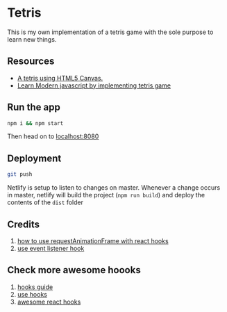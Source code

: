 # Tetris

This is my own implementation of a tetris game with the sole purpose to learn new things.

## Resources

- [A tetris using HTML5 Canvas.](https://github.com/CharlieGreenman/Html5Tetris)
- [Learn Modern javascript by implementing tetris game](https://medium.com/@michael.karen/learning-modern-javascript-with-tetris-92d532bcd057)

## Run the app

```sh
npm i && npm start
```

Then head on to [localhost:8080](localhost:8080)

## Deployment

```sh
git push
```

Netlify is setup to listen to changes on master. Whenever a change occurs in master, netlify will build the project (`npm run build`) and deploy the contents of the `dist` folder

## Credits

1. [how to use requestAnimationFrame with react hooks](https://css-tricks.com/using-requestanimationframe-with-react-hooks/)
2. [use event listener hook](https://usehooks.com/useEventListener/)

## Check more awesome hoooks

1. [hooks guide](https://hooks-guide.netlify.app/)
2. [use hooks](https://usehooks.com/)
3. [awesome react hooks](https://github.com/rehooks/awesome-react-hooks)

